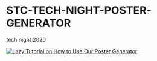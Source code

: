 # STC-TECH-NIGHT-POSTER-GENERATOR
tech night 2020

[![Lazy Tutorial on How to Use Our Poster Generator](https://j.gifs.com/4QoYR2.gif)](https://youtu.be/2ek94L7dtgM)


